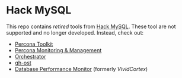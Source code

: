 Hack MySQL
==========

This repo contains _retired_ tools from [Hack MySQL](https://https://hackmysql.com). These tool are not supported and no longer developed. Instead, check out:

* [Percona Toolkit](https://www.percona.com/software/database-tools/percona-toolkit)
* [Percona Monitoring & Management](https://www.percona.com/software/database-tools/percona-monitoring-and-management)
* [Orchestrator](https://github.com/github/orchestrator)
* [gh-ost](https://github.com/github/gh-ost)
* [Database Performance Monitor](https://www.solarwinds.com/database-performance-monitor) (formerly _VividCortex_)
